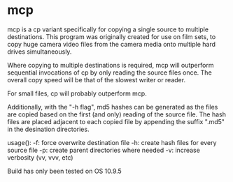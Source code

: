 # mcp
mcp is a cp variant specifically for copying a single source to multiple destinations.  This program was originally created for use on film sets, to copy huge camera video files from the camera media onto multiple hard drives simultaneously.  

Where copying to multiple destinations is required, mcp will outperform sequential invocations of cp by only reading the source files once.  The overall copy speed will be that of the slowest writer or reader.

For small files, cp will probably outperform mcp.

Additionally, with the "-h flag", md5 hashes can be generated as the files are copied based on the first (and only) reading of the source file.  The hash files are placed adjacent to each copied file by appending the suffix ".md5" in the desination directories.

usage():
	-f: force overwrite destination file
	-h: create hash files for every source file
	-p: create parent directories where needed
	-v: increase verbosity (vv, vvv, etc)

Build has only been tested on OS 10.9.5
